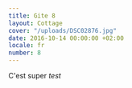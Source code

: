 ```yaml
---
title: Gite 8
layout: Cottage
cover: "/uploads/DSC02876.jpg"
date: 2016-10-14 00:00:00 +02:00
locale: fr
number: 8
---
```


C'est super
*test*
